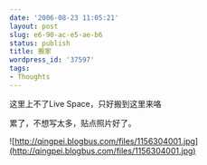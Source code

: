 ```yaml
---
date: '2006-08-23 11:05:21'
layout: post
slug: e6-90-ac-e5-ae-b6
status: publish
title: 搬家
wordpress_id: '37597'
tags:
- Thoughts
---
```


这里上不了Live Space，只好搬到这里来咯

累了，不想写太多，贴点照片好了。

![http://qingpei.blogbus.com/files/1156304001.jpg](http://qingpei.blogbus.com/files/1156304001.jpg)
